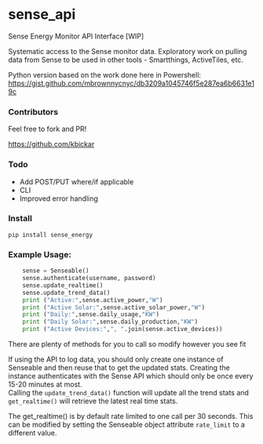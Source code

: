 # sense_api
Sense Energy Monitor API Interface [WIP]

Systematic access to the Sense monitor data. Exploratory work on pulling data from Sense
to be used in other tools - Smartthings, ActiveTiles, etc. 

Python version based on the work done here in Powershell:
https://gist.github.com/mbrownnycnyc/db3209a1045746f5e287ea6b6631e19c

### Contributors

Feel free to fork and PR! 

https://github.com/kbickar

### Todo

- Add POST/PUT where/if applicable
- CLI
- Improved error handling


### Install

```
pip install sense_energy
```

### Example Usage:
```python
    sense = Senseable()
    sense.authenticate(username, password)
    sense.update_realtime()
    sense.update_trend_data()
    print ("Active:",sense.active_power,"W")
    print ("Active Solar:",sense.active_solar_power,"W")
    print ("Daily:",sense.daily_usage,"KW")
    print ("Daily Solar:",sense.daily_production,"KW")
    print ("Active Devices:",", ".join(sense.active_devices))
```

There are plenty of methods for you to call so modify however you see fit

If using the API to log data, you should only create one instance of Senseable and 
then reuse that to get the updated stats.  Creating the instance authenticates 
with the Sense API which should only be once every 15-20 minutes at most.  
Calling the `update_trend_data()` function will update all the trend stats 
and `get_realtime()` will retrieve the latest real time stats. 

The get_realtime() is by default rate limited to one call per 30 seconds. This can
be modified by setting the Senseable object attribute `rate_limit` to a different value.

